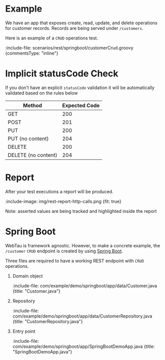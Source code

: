 # Example

We have an app that exposes create, read, update, and delete operations for customer records. Records are being served 
under `/customers`.

Here is an example of a `CRUD` operations test.

:include-file: scenarios/rest/springboot/customerCrud.groovy {commentsType: "inline"}

# Implicit statusCode Check 

If you don't have an explicit `statusCode` validation it will be automatically validated based on the rules below 

| Method             | Expected Code |
| ------------------ |---------------|
| GET                | 200           |
| POST               | 201           |
| PUT                | 200           |
| PUT (no content)   | 204           |
| DELETE             | 200           |
| DELETE (no content)| 204           |

# Report

After your test executions a report will be produced.

:include-image: img/rest-report-http-calls.png {fit: true}

Note: asserted values are being tracked and highlighted inside the report 

# Spring Boot

WebTau is framework agnostic. However, to make a concrete example, the `/customer` `CRUD` endpoint
is created by using [Spring Boot](https://projects.spring.io/spring-boot/).

Three files are required to have a working REST endpoint with `CRUD` operations.

1. Domain object

    :include-file: com/example/demo/springboot/app/data/Customer.java {title: "Customer.java"}

2. Repository

    :include-file: com/example/demo/springboot/app/data/CustomerRepository.java {title: "CustomerRepository.java"}

3. Entry point

    :include-file: com/example/demo/springboot/app/SpringBootDemoApp.java {title: "SpringBootDemoApp.java"}
